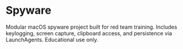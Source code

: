 # Spyware
Modular macOS spyware project built for red team training. Includes keylogging, screen capture, clipboard access, and persistence via LaunchAgents. Educational use only.

